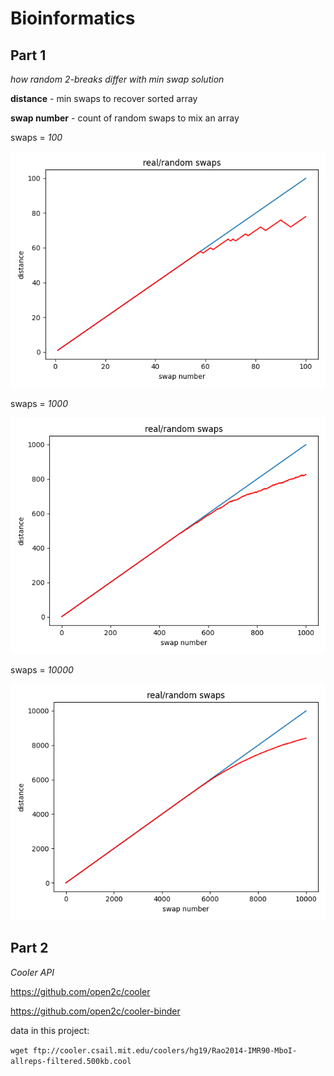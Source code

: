# Bioinformatics

## Part 1 
*how random 2-breaks differ with min swap solution*

**distance** - min swaps to recover sorted array

**swap number** - count of random swaps to mix an array

swaps = *100*

![alt text](https://github.com/Timoniche/BioInf/blob/main/plots/size100)

swaps = *1000*

![alt text](https://github.com/Timoniche/BioInf/blob/main/plots/size1000)

swaps = *10000*

![alt text](https://github.com/Timoniche/BioInf/blob/main/plots/size10000)

## Part 2
*Cooler API*

https://github.com/open2c/cooler

https://github.com/open2c/cooler-binder

data in this project:

`wget ftp://cooler.csail.mit.edu/coolers/hg19/Rao2014-IMR90-MboI-allreps-filtered.500kb.cool
`